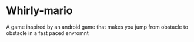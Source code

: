 # Whirly-mario
A game inspired by an android game that makes you jump from obstacle to obstacle in a fast paced envromnt
